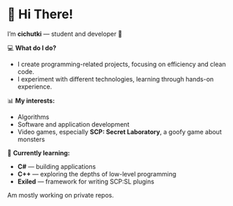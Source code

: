 
<!--
**cichutki1/cichutki1** is a ✨ _special_ ✨ repository because its `README.md` (this file) appears on your GitHub profile.

Here are some ideas to get you started:

- 🔭 I’m currently working on ...
- 🌱 I’m currently learning ...
- 👯 I’m looking to collaborate on ...
- 🤔 I’m looking for help with ...
- 💬 Ask me about ...
- 📫 How to reach me: ...
- 😄 Pronouns: ...
- ⚡ Fun fact: ...
-->

# 👋 Hi There!

I’m **cichutki** — student and developer 🚀  

💻 **What do I do?**  
- I create programming-related projects, focusing on efficiency and clean code.  
- I experiment with different technologies, learning through hands-on experience.  

📊 **My interests:**  
- Algorithms  
- Software and application development  
- Video games, especially **SCP: Secret Laboratory**, a goofy game about monsters

🔧 **Currently learning:**  
- **C#** — building applications  
- **C++** — exploring the depths of low-level programming
- **Exiled** — framework for writing SCP:SL plugins 

Am mostly working on private repos.


